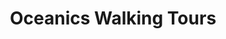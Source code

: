 ---
title: "Oceanics Walking Tours"
address: "The Red Cottage (far end of the Promenade), Riverstown, Tramore, Co. Waterford"
tel: "+353 (0)51 39 0944"
county: "Waterford"
category: "Surfing"
type: "Content"
lat: "52.161434173583984"
lng: "-7.140285968780518"
---